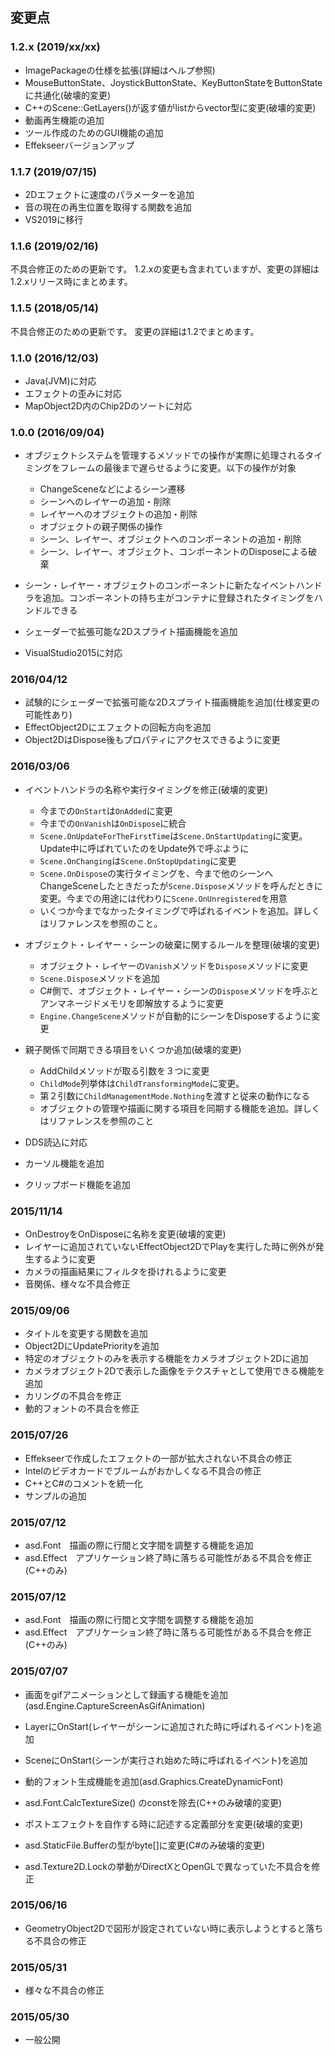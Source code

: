 ﻿## 変更点

### 1.2.x (2019/xx/xx)
* ImagePackageの仕様を拡張(詳細はヘルプ参照)
* MouseButtonState、JoystickButtonState、KeyButtonStateをButtonStateに共通化(破壊的変更)
* C++のScene::GetLayers()が返す値がlistからvector型に変更(破壊的変更)
* 動画再生機能の追加
* ツール作成のためのGUI機能の追加
* Effekseerバージョンアップ

### 1.1.7 (2019/07/15)
* 2Dエフェクトに速度のパラメーターを追加
* 音の現在の再生位置を取得する関数を追加
* VS2019に移行

### 1.1.6 (2019/02/16)
不具合修正のための更新です。
1.2.xの変更も含まれていますが、変更の詳細は1.2.xリリース時にまとめます。

### 1.1.5 (2018/05/14)
不具合修正のための更新です。
変更の詳細は1.2でまとめます。

### 1.1.0 (2016/12/03)
* Java(JVM)に対応
* エフェクトの歪みに対応
* MapObject2D内のChip2Dのソートに対応

### 1.0.0 (2016/09/04)
* オブジェクトシステムを管理するメソッドでの操作が実際に処理されるタイミングをフレームの最後まで遅らせるように変更。以下の操作が対象
    * ChangeSceneなどによるシーン遷移
    * シーンへのレイヤーの追加・削除
    * レイヤーへのオブジェクトの追加・削除
    * オブジェクトの親子関係の操作
    * シーン、レイヤー、オブジェクトへのコンポーネントの追加・削除
    * シーン、レイヤー、オブジェクト、コンポーネントのDisposeによる破棄
* シーン・レイヤー・オブジェクトのコンポーネントに新たなイベントハンドラを追加。コンポーネントの持ち主がコンテナに登録されたタイミングをハンドルできる

* シェーダーで拡張可能な2Dスプライト描画機能を追加
* VisualStudio2015に対応

### 2016/04/12
* 試験的にシェーダーで拡張可能な2Dスプライト描画機能を追加(仕様変更の可能性あり)
* EffectObject2Dにエフェクトの回転方向を追加
* Object2DはDispose後もプロパティにアクセスできるように変更

### 2016/03/06
* イベントハンドラの名称や実行タイミングを修正(破壊的変更)
    * 今までの`OnStart`は`OnAdded`に変更
    * 今までの`OnVanish`は`OnDispose`に統合
    * `Scene.OnUpdateForTheFirstTime`は`Scene.OnStartUpdating`に変更。Update中に呼ばれていたのをUpdate外で呼ぶように
    * `Scene.OnChanging`は`Scene.OnStopUpdating`に変更
    * `Scene.OnDispose`の実行タイミングを、今まで他のシーンへChangeSceneしたときだったが`Scene.Dispose`メソッドを呼んだときに変更。今までの用途には代わりに`Scene.OnUnregistered`を用意
    * いくつか今までなかったタイミングで呼ばれるイベントを追加。詳しくはリファレンスを参照のこと。
* オブジェクト・レイヤー・シーンの破棄に関するルールを整理(破壊的変更)
    * オブジェクト・レイヤーの`Vanish`メソッドを`Dispose`メソッドに変更
    * `Scene.Dispose`メソッドを追加
    * C#側で、オブジェクト・レイヤー・シーンの`Dispose`メソッドを呼ぶとアンマネージドメモリを即解放するように変更
    * `Engine.ChangeScene`メソッドが自動的にシーンをDisposeするように変更
* 親子関係で同期できる項目をいくつか追加(破壊的変更)
    * AddChildメソッドが取る引数を３つに変更
    * `ChildMode`列挙体は`ChildTransformingMode`に変更。
    * 第２引数に`ChildManagementMode.Nothing`を渡すと従来の動作になる
    * オブジェクトの管理や描画に関する項目を同期する機能を追加。詳しくはリファレンスを参照のこと

* DDS読込に対応
* カーソル機能を追加
* クリップボード機能を追加

### 2015/11/14
* OnDestroyをOnDisposeに名称を変更(破壊的変更)
* レイヤーに追加されていないEffectObject2DでPlayを実行した時に例外が発生するように変更
* カメラの描画結果にフィルタを掛けれるように変更
* 音関係、様々な不具合修正

### 2015/09/06
* タイトルを変更する関数を追加
* Object2DにUpdatePriorityを追加
* 特定のオブジェクトのみを表示する機能をカメラオブジェクト2Dに追加
* カメラオブジェクト2Dで表示した画像をテクスチャとして使用できる機能を追加
* カリングの不具合を修正
* 動的フォントの不具合を修正

### 2015/07/26
* Effekseerで作成したエフェクトの一部が拡大されない不具合の修正
* Intelのビデオカードでブルームがおかしくなる不具合の修正
* C++とC#のコメントを統一化
* サンプルの追加

### 2015/07/12

* asd.Font　描画の際に行間と文字間を調整する機能を追加
* asd.Effect　アプリケーション終了時に落ちる可能性がある不具合を修正(C++のみ)

### 2015/07/12

* asd.Font　描画の際に行間と文字間を調整する機能を追加
* asd.Effect　アプリケーション終了時に落ちる可能性がある不具合を修正(C++のみ)

### 2015/07/07

* 画面をgifアニメーションとして録画する機能を追加(asd.Engine.CaptureScreenAsGifAnimation)
* LayerにOnStart(レイヤーがシーンに追加された時に呼ばれるイベント)を追加
* SceneにOnStart(シーンが実行され始めた時に呼ばれるイベント)を追加
* 動的フォント生成機能を追加(asd.Graphics.CreateDynamicFont)

* asd.Font.CalcTextureSize() のconstを除去(C++のみ破壊的変更)
* ポストエフェクトを自作する時に記述する定義部分を変更(破壊的変更)
* asd.StaticFile.Bufferの型がbyte[]に変更(C#のみ破壊的変更)

* asd.Texture2D.Lockの挙動がDirectXとOpenGLで異なっていた不具合を修正

### 2015/06/16

* GeometryObject2Dで図形が設定されていない時に表示しようとすると落ちる不具合の修正

### 2015/05/31

* 様々な不具合の修正

### 2015/05/30

* 一般公開